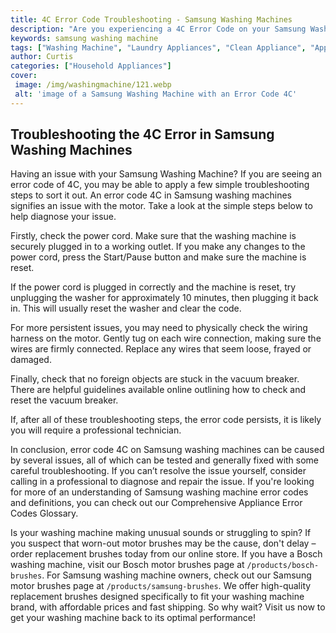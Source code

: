 ```yaml
---
title: 4C Error Code Troubleshooting - Samsung Washing Machines
description: "Are you experiencing a 4C Error Code on your Samsung Washing Machine Tackle the problem head on by troubleshooting your device with this guide step-by-step"
keywords: samsung washing machine
tags: ["Washing Machine", "Laundry Appliances", "Clean Appliance", "Appliance Brand"]
author: Curtis
categories: ["Household Appliances"]
cover: 
 image: /img/washingmachine/121.webp
 alt: 'image of a Samsung Washing Machine with an Error Code 4C'
---
```

## Troubleshooting the 4C Error in Samsung Washing Machines

Having an issue with your Samsung Washing Machine? If you are seeing an error code of 4C, you may be able to apply a few simple troubleshooting steps to sort it out. An error code 4C in Samsung washing machines signifies an issue with the motor. Take a look at the simple steps below to help diagnose your issue.

Firstly, check the power cord. Make sure that the washing machine is securely plugged in to a working outlet. If you make any changes to the power cord, press the Start/Pause button and make sure the machine is reset.

If the power cord is plugged in correctly and the machine is reset, try unplugging the washer for approximately 10 minutes, then plugging it back in. This will usually reset the washer and clear the code.

For more persistent issues, you may need to physically check the wiring harness on the motor. Gently tug on each wire connection, making sure the wires are firmly connected. Replace any wires that seem loose, frayed or damaged.

Finally, check that no foreign objects are stuck in the vacuum breaker. There are helpful guidelines available online outlining how to check and reset the vacuum breaker.

If, after all of these troubleshooting steps, the error code persists, it is likely you will require a professional technician.

In conclusion, error code 4C on Samsung washing machines can be caused by several issues, all of which can be tested and generally fixed with some careful troubleshooting. If you can’t resolve the issue yourself, consider calling in a professional to diagnose and repair the issue. If you're looking for more of an understanding of Samsung washing machine error codes and definitions, you can check out our Comprehensive Appliance Error Codes Glossary.

Is your washing machine making unusual sounds or struggling to spin? If you suspect that worn-out motor brushes may be the cause, don't delay – order replacement brushes today from our online store. If you have a Bosch washing machine, visit our Bosch motor brushes page at `/products/bosch-brushes`. For Samsung washing machine owners, check out our Samsung motor brushes page at `/products/samsung-brushes`. We offer high-quality replacement brushes designed specifically to fit your washing machine brand, with affordable prices and fast shipping. So why wait? Visit us now to get your washing machine back to its optimal performance!
